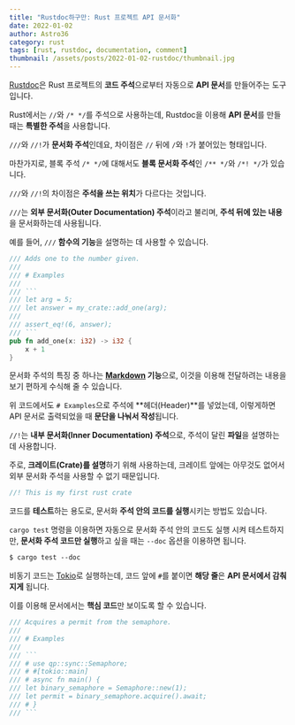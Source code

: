 ```yaml
---
title: "Rustdoc하구만: Rust 프로젝트 API 문서화"
date: 2022-01-02
author: Astro36
category: rust
tags: [rust, rustdoc, documentation, comment]
thumbnail: /assets/posts/2022-01-02-rustdoc/thumbnail.jpg
---
```


[Rustdoc](https://doc.rust-lang.org/stable/rustdoc/)은 Rust 프로젝트의 **코드 주석**으로부터 자동으로 **API 문서**를 만들어주는 도구입니다.

Rust에서는 `//`와 `/* */`를 주석으로 사용하는데, Rustdoc을 이용해 **API 문서**를 만들 때는 **특별한 주석**을 사용합니다.

`///`와 `//!`가 **문서화 주석**인데요, 차이점은 `//` 뒤에 `/`와 `!`가 붙어있는 형태입니다.

마찬가지로, 블록 주석 `/* */`에 대해서도 **블록 문서화 주석**인 `/** */`와 `/*! */`가 있습니다.

`///`와 `//!`의 차이점은 **주석을 쓰는 위치**가 다르다는 것입니다.

`///`는 **외부 문서화(Outer Documentation) 주석**이라고 불리며, **주석 뒤에 있는 내용**을 문서화하는데 사용됩니다.

예를 들어, `///` **함수의 기능**을 설명하는 데 사용할 수 있습니다.

```rs
/// Adds one to the number given.
///
/// # Examples
///
/// ```
/// let arg = 5;
/// let answer = my_crate::add_one(arg);
///
/// assert_eq!(6, answer);
/// ```
pub fn add_one(x: i32) -> i32 {
    x + 1
}
```

문서화 주석의 특징 중 하나는 **[Markdown](https://commonmark.org/) 기능**으로, 이것을 이용해 전달하려는 내용을 보기 편하게 수식해 줄 수 있습니다.

위 코드에서도 `# Examples`으로 주석에 **헤더(Header)**를 넣었는데, 이렇게하면 API 문서로 출력되었을 때 **문단을 나눠서 작성**됩니다.

`//!`는 **내부 문서화(Inner Documentation) 주석**으로, 주석이 달린 **파일**을 설명하는 데 사용합니다.

주로, **크레이트(Crate)를 설명**하기 위해 사용하는데, 크레이트 앞에는 아무것도 없어서 외부 문서화 주석을 사용할 수 없기 때문입니다.

```rs
//! This is my first rust crate
```

코드를 **테스트**하는 용도로, 문서화 **주석 안의 코드를 실행**시키는 방법도 있습니다.

`cargo test` 명령을 이용하면 자동으로 문서화 주석 안의 코드도 실행 시켜 테스트하지만, **문서화 주석 코드만 실행**하고 싶을 때는 `--doc` 옵션을 이용하면 됩니다.

```txt
$ cargo test --doc
```

비동기 코드는 [Tokio](https://tokio.rs/)로 실행하는데, 코드 앞에 `#`를 붙이면 **해당 줄**은 **API 문서에서 감춰지게** 됩니다.

이를 이용해 문서에서는 **핵심 코드**만 보이도록 할 수 있습니다.

```rs
/// Acquires a permit from the semaphore.
///
/// # Examples
///
/// ```
/// # use qp::sync::Semaphore;
/// # #[tokio::main]
/// # async fn main() {
/// let binary_semaphore = Semaphore::new(1);
/// let permit = binary_semaphore.acquire().await;
/// # }
/// ```
```
